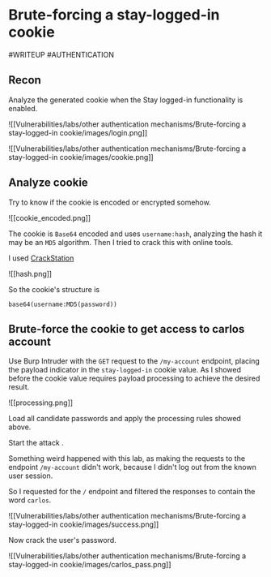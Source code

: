 # Brute-forcing a stay-logged-in cookie

#WRITEUP 
#AUTHENTICATION 

## Recon

Analyze the generated cookie when the Stay logged-in functionality is enabled.

![[Vulnerabilities/labs/other authentication mechanisms/Brute-forcing a stay-logged-in cookie/images/login.png]]

![[Vulnerabilities/labs/other authentication mechanisms/Brute-forcing a stay-logged-in cookie/images/cookie.png]]

## Analyze cookie

Try to know if the cookie is encoded or encrypted somehow.

![[cookie_encoded.png]]

The cookie is `Base64` encoded and uses `username:hash`, analyzing the hash it may be an `MD5` algorithm. Then I tried to crack this with online tools.

I used [CrackStation](https://crackstation.net/)

![[hash.png]]

So the cookie's structure is

```
base64(username:MD5(password))
```

## Brute-force the cookie to get access to carlos account

Use Burp Intruder with the `GET` request to the `/my-account` endpoint, placing the payload indicator in the `stay-logged-in` cookie value. As I showed before the cookie value requires payload processing to achieve the desired result.

![[processing.png]]

Load all candidate passwords and apply the processing rules showed above.

Start the attack .

Something weird happened with this lab, as making the requests to the endpoint `/my-account` didn't work, because I didn't log out from the known user session.

So I requested for the `/` endpoint and filtered the responses to contain the word `carlos`.

![[Vulnerabilities/labs/other authentication mechanisms/Brute-forcing a stay-logged-in cookie/images/success.png]]

Now crack the user's password.

![[Vulnerabilities/labs/other authentication mechanisms/Brute-forcing a stay-logged-in cookie/images/carlos_pass.png]]
